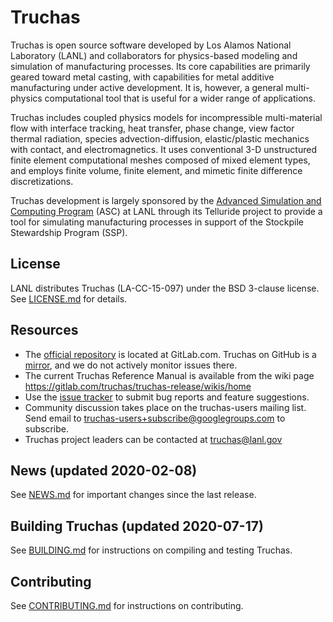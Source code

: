 Truchas
==============================================================================
Truchas is open source software developed by Los Alamos National Laboratory
(LANL) and collaborators for physics-based modeling and simulation of
manufacturing processes. Its core capabilities are primarily geared toward metal
casting, with capabilities for metal additive manufacturing under active
development. It is, however, a general multi-physics computational tool that is
useful for a wider range of applications.

Truchas includes coupled physics models for incompressible multi-material flow
with interface tracking, heat transfer, phase change, view factor thermal
radiation, species advection-diffusion, elastic/plastic mechanics with contact,
and electromagnetics.  It uses conventional 3-D unstructured finite element
computational meshes composed of mixed element types, and employs finite volume,
finite element, and mimetic finite difference discretizations.

Truchas development is largely sponsored by the [Advanced Simulation and
Computing Program][1] (ASC) at LANL through its Telluride project to provide a
tool for simulating manufacturing processes in support of the Stockpile
Stewardship Program (SSP).

[1]: http://nnsa.energy.gov/asc

License
------------------------------------------------------------------------------
LANL distributes Truchas (LA-CC-15-097) under the BSD 3-clause license.
See [LICENSE.md](LICENSE.md) for details.

Resources
------------------------------------------------------------------------------
* The [official repository][2] is located at GitLab.com.  Truchas on GitHub
  is a [mirror](https://github.com/truchas), and we do not actively monitor
  issues there.
* The current Truchas Reference Manual is available from the wiki page
  https://gitlab.com/truchas/truchas-release/wikis/home
* Use the [issue tracker][3] to submit bug reports and feature suggestions.
* Community discussion takes place on the truchas-users mailing list.
  Send email to <truchas-users+subscribe@googlegroups.com> to subscribe.
* Truchas project leaders can be contacted at <truchas@lanl.gov>

[2]: https://gitlab.com/groups/truchas
[3]: https://gitlab.com/groups/truchas/issues

News (updated 2020-02-08)
------------------------------------------------------------------------------
See [NEWS.md](NEWS.md) for important changes since the last release.

Building Truchas (updated 2020-07-17)
------------------------------------------------------------------------------
See [BUILDING.md](BUILDING.md) for instructions on compiling and testing
Truchas.

Contributing
------------------------------------------------------------------------------
See [CONTRIBUTING.md](CONTRIBUTING.md) for instructions on contributing.
